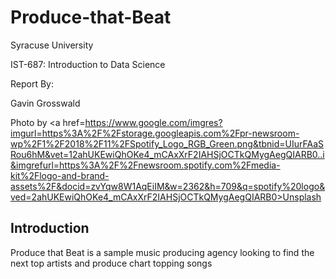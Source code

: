 # Produce-that-Beat
Syracuse University

IST-687: Introduction to Data Science

Report By:

Gavin Grosswald

Photo by <a href=https://www.google.com/imgres?imgurl=https%3A%2F%2Fstorage.googleapis.com%2Fpr-newsroom-wp%2F1%2F2018%2F11%2FSpotify_Logo_RGB_Green.png&tbnid=UIurFAaSRou6hM&vet=12ahUKEwiQhOKe4_mCAxXrF2IAHSjOCTkQMygAegQIARB0..i&imgrefurl=https%3A%2F%2Fnewsroom.spotify.com%2Fmedia-kit%2Flogo-and-brand-assets%2F&docid=zvYqw8W1AqEiIM&w=2362&h=709&q=spotify%20logo&ved=2ahUKEwiQhOKe4_mCAxXrF2IAHSjOCTkQMygAegQIARB0>Unsplash</a>


## Introduction
Produce that Beat is a sample music producing agency looking to find the next top artists and produce chart topping songs

